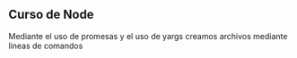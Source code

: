 ## Curso de Node

Mediante el uso de promesas y el uso de yargs creamos
archivos mediante lineas de comandos
